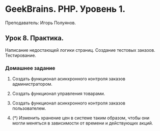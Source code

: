 # GeekBrains. PHP. Уровень 1.
Преподаватель: Игорь Полуянов.

## Урок 8. Практика.
Написание недостающей логики страниц. Создание тестовых заказов. Тестирование.

### Домашнее задание

1. Создать функционал асинхронного контроля заказов администратором.

2. Создать функционал управления товарами.

3. Создать функционал асинхронного контроля заказов пользователем.

4. (*) Изменить хранение цен в системе таким образом, чтобы они могли меняться в зависимости от времени и действующих акций.